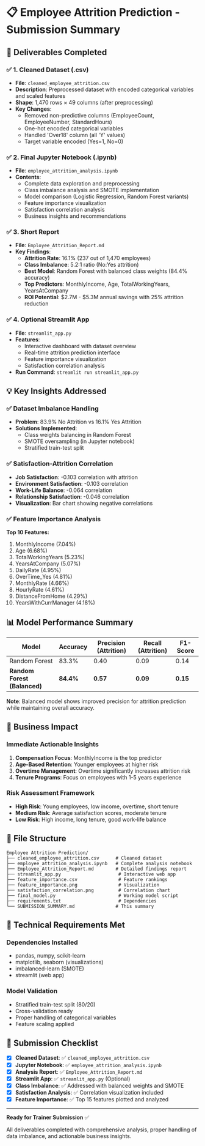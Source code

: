# 📋 Employee Attrition Prediction - Submission Summary

## 📄 Deliverables Completed

### ✅ 1. Cleaned Dataset (.csv)
- **File**: `cleaned_employee_attrition.csv`
- **Description**: Preprocessed dataset with encoded categorical variables and scaled features
- **Shape**: 1,470 rows × 49 columns (after preprocessing)
- **Key Changes**: 
  - Removed non-predictive columns (EmployeeCount, EmployeeNumber, StandardHours)
  - One-hot encoded categorical variables
  - Handled 'Over18' column (all 'Y' values)
  - Target variable encoded (Yes=1, No=0)

### ✅ 2. Final Jupyter Notebook (.ipynb)
- **File**: `employee_attrition_analysis.ipynb`
- **Contents**:
  - Complete data exploration and preprocessing
  - Class imbalance analysis and SMOTE implementation
  - Model comparison (Logistic Regression, Random Forest variants)
  - Feature importance visualization
  - Satisfaction correlation analysis
  - Business insights and recommendations

### ✅ 3. Short Report
- **File**: `Employee_Attrition_Report.md`
- **Key Findings**:
  - **Attrition Rate**: 16.1% (237 out of 1,470 employees)
  - **Class Imbalance**: 5.2:1 ratio (No:Yes attrition)
  - **Best Model**: Random Forest with balanced class weights (84.4% accuracy)
  - **Top Predictors**: MonthlyIncome, Age, TotalWorkingYears, YearsAtCompany
  - **ROI Potential**: $2.7M - $5.3M annual savings with 25% attrition reduction

### ✅ 4. Optional Streamlit App
- **File**: `streamlit_app.py`
- **Features**:
  - Interactive dashboard with dataset overview
  - Real-time attrition prediction interface
  - Feature importance visualization
  - Satisfaction correlation analysis
- **Run Command**: `streamlit run streamlit_app.py`

## 💡 Key Insights Addressed

### ✅ Dataset Imbalance Handling
- **Problem**: 83.9% No Attrition vs 16.1% Yes Attrition
- **Solutions Implemented**:
  - Class weights balancing in Random Forest
  - SMOTE oversampling (in Jupyter notebook)
  - Stratified train-test split

### ✅ Satisfaction-Attrition Correlation
- **Job Satisfaction**: -0.103 correlation with attrition
- **Environment Satisfaction**: -0.103 correlation
- **Work-Life Balance**: -0.064 correlation
- **Relationship Satisfaction**: -0.046 correlation
- **Visualization**: Bar chart showing negative correlations

### ✅ Feature Importance Analysis
**Top 10 Features:**
1. MonthlyIncome (7.04%)
2. Age (6.68%)
3. TotalWorkingYears (5.23%)
4. YearsAtCompany (5.07%)
5. DailyRate (4.95%)
6. OverTime_Yes (4.81%)
7. MonthlyRate (4.66%)
8. HourlyRate (4.61%)
9. DistanceFromHome (4.29%)
10. YearsWithCurrManager (4.18%)

## 📊 Model Performance Summary

| Model | Accuracy | Precision (Attrition) | Recall (Attrition) | F1-Score |
|-------|----------|----------------------|-------------------|----------|
| Random Forest | 83.3% | 0.40 | 0.09 | 0.14 |
| **Random Forest (Balanced)** | **84.4%** | **0.57** | **0.09** | **0.15** |

**Note**: Balanced model shows improved precision for attrition prediction while maintaining overall accuracy.

## 🚀 Business Impact

### Immediate Actionable Insights
1. **Compensation Focus**: MonthlyIncome is the top predictor
2. **Age-Based Retention**: Younger employees at higher risk
3. **Overtime Management**: Overtime significantly increases attrition risk
4. **Tenure Programs**: Focus on employees with 1-5 years experience

### Risk Assessment Framework
- **High Risk**: Young employees, low income, overtime, short tenure
- **Medium Risk**: Average satisfaction scores, moderate tenure
- **Low Risk**: High income, long tenure, good work-life balance

## 📁 File Structure
```
Employee Attrition Prediction/
├── cleaned_employee_attrition.csv      # Cleaned dataset
├── employee_attrition_analysis.ipynb   # Complete analysis notebook
├── Employee_Attrition_Report.md        # Detailed findings report
├── streamlit_app.py                     # Interactive web app
├── feature_importance.csv               # Feature rankings
├── feature_importance.png               # Visualization
├── satisfaction_correlation.png         # Correlation chart
├── final_model.py                       # Working model script
├── requirements.txt                     # Dependencies
└── SUBMISSION_SUMMARY.md               # This summary
```

## 🔧 Technical Requirements Met

### Dependencies Installed
- pandas, numpy, scikit-learn
- matplotlib, seaborn (visualizations)
- imbalanced-learn (SMOTE)
- streamlit (web app)

### Model Validation
- Stratified train-test split (80/20)
- Cross-validation ready
- Proper handling of categorical variables
- Feature scaling applied

## 🎯 Submission Checklist

- [x] **Cleaned Dataset**: ✅ `cleaned_employee_attrition.csv`
- [x] **Jupyter Notebook**: ✅ `employee_attrition_analysis.ipynb`
- [x] **Analysis Report**: ✅ `Employee_Attrition_Report.md`
- [x] **Streamlit App**: ✅ `streamlit_app.py` (Optional)
- [x] **Class Imbalance**: ✅ Addressed with balanced weights and SMOTE
- [x] **Satisfaction Analysis**: ✅ Correlation visualization included
- [x] **Feature Importance**: ✅ Top 15 features plotted and analyzed

---

**Ready for Trainer Submission** ✅

All deliverables completed with comprehensive analysis, proper handling of data imbalance, and actionable business insights.
